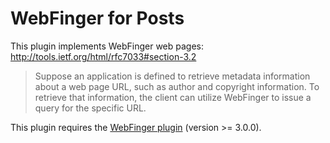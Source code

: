 # WebFinger for Posts

This plugin implements WebFinger web pages: http://tools.ietf.org/html/rfc7033#section-3.2

> Suppose an application is defined to retrieve metadata information
> about a web page URL, such as author and copyright information.  To
> retrieve that information, the client can utilize WebFinger to issue
> a query for the specific URL.

This plugin requires the [WebFinger plugin](https://github.com/pfefferle/wordpress-webfinger) (version >= 3.0.0).